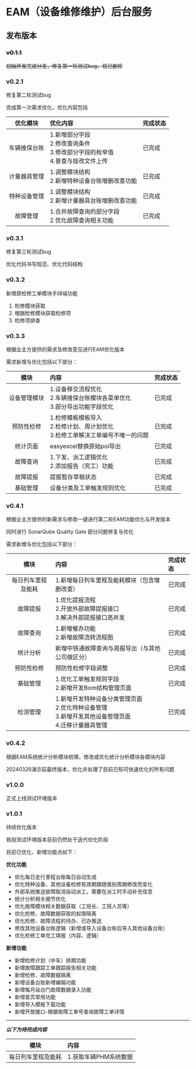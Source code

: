 # EAM（设备维修维护）后台服务

## **发布版本**

### ~~**v0.1.1**~~

~~初始开发完成分支，修复第一轮测试bug，现已删除~~

### **v0.2.1**

修复第二轮测试bug

完成第一次需求优化，优化内容包括

|  优化模块  | 优化内容                                                   | 完成状态 |
|:------:|:-------------------------------------------------------|:-----|
| 车辆维保台账 | 1.新增部分字段<br/>2.修改查询条件<br/>3.修改部分字段的枚举值<br/>4.普查与技改文件上传 | 已完成  |
| 计量器具管理 | 1.调整模块结构<br/>2.新增特种设备台账增删改查功能                          | 已完成  |
| 特种设备管理 | 1.调整模块结构<br/>2.新增计量器具台账增删改查功能                          | 已完成  |
|  故障管理  | 1.合并故障查询的部分字段<br/>2.优化故障查询相关功能                         | 已完成  |

### **v0.3.1**

修复第三轮测试bug

优化代码书写规范、优化代码结构

### **v0.3.2**

新增原检修工单模块手持端功能

1. 检修模块获取
2. 根据检修模块获取检修项
3. 检修项排查

### **v0.3.3**

根据业主方提供的需求及修改意见进行EAM优化版本

需求新增与优化包括以下部分：

|   模块   | 内容                                                 | 完成状态 |
|:------:|:---------------------------------------------------|:-----|
| 设备管理模块 | 1.设备移交流程优化<br/>2.车辆维保台账模块各菜单优化<br/>3.部分导出功能字段优化    | 已完成  |
| 预防性检修  | 1.检修模板模板导入<br/>2.检修计划、周计划优化<br/>3.检修工单解决工单编号不唯一的问题 | 已完成  |
|  统计页面  | easyexcel替换原始poi导出                                 | 已完成  |
|  故障查询  | 1.下发、派工逻辑优化<br/>2.添加报告（完工）功能                       | 已完成  |
|  故障提报  | 提报暂存草稿状态                                           | 已完成  |
|  基础管理  | 设备分类及工单触发规则优化                                      | 已完成  |

### **v0.4.1**

根据业主方提供的新需求与修改一键进行第二轮EAM功能优化与开发版本

同时进行 SonarQube Quality Gate 部分问题修复与优化

需求新增与优化包括以下部分：

|    模块     | 内容                                                                | 完成状态 |
|:---------:|:------------------------------------------------------------------|:-----|
| 每日列车里程及能耗 | 1.新增每日列车里程及能耗模块（包含增删改查）                                           | 已完成  |
|   故障提报    | 1.优化提报流程<br/>2.开放外部故障提报接口<br/>3.解决外部提报接口高并发                       | 已完成  |
|   故障查询    | 1.新增催办功能<br/>2.新增故障流转流程图                                          | 已完成  |
|   统计分析    | 新增中铁通故障查询与周报导出（与其他公司做区分）                                          | 已完成  |
|   预防性检修   | 预防性检修字段调整                                                         | 已完成  |
|   基础管理    | 1.优化工单触发规则字段<br/>2.新增开发Bom结构管理页面                                  | 已完成  |
|   检测管理    | 1.新增开发特种设备分类管理页面<br/>2.优化特种设备管理<br/>3.新增开发其他设备管理页面<br/>4.迁移计量器具管理 | 已完成  |

### **v0.4.2**

根据EAM系统统计分析模块梳理，修改或优化统计分析模块各模块内容

20240326演示前最终版本，优化并处理了目前已知可快速优化的所有问题

### **v1.0.0**

正式上线测试环境版本

### **v1.0.1**

持续优化版本

铁投测试环境版本目前仍然处于迭代优化阶段

目前已优化、新增功能点如下：

**优化功能**

- 优化每日走行里程台账每日自动生成
- 优化特种设备、其他设备检修有效期跟随类别周期修改而变化
- 外部系统推送故障取消自动派工，需要在派工时手动补充信息
- 统计分析相关细节优化
- 优化故障模块相关数据获取（工班长、工班人员等）
- 优化检修、故障数据获取的权限隔离
- 优化检修、故障流程的待办、已办推送
- 修改其他设备台账逻辑（新增或导入设备台账后导入其他设备台账）
- 优化检修工单完工填报（内容、逻辑）

**新增功能**

- 新增检修计划（中车）排期功能
- 新增故障跟踪工单跟踪报告相关功能
- 新增检修、故障数据隔离
- 新增设备台账新增编辑功能
- 新增每月站台门故障数据录入功能
- 新增首页常用功能
- 新增导入模板下载功能
- 新增开放接口-根据故障工单号查询故障工单详情

---
**_以下为待完成内容_**

|    模块     | 内容                                |
|:---------:|:----------------------------------|
| 每日列车里程及能耗 | 1.获取车辆PHM系统数据                     |